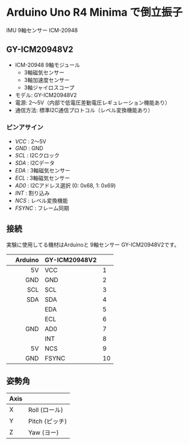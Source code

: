 # Arduino Uno R4 Minima で倒立振子
 IMU 9軸センサー ICM-20948

## GY-ICM20948V2

- ICM-20948 9軸モジュール
  - 3軸磁気センサー
  - 3軸加速度センサー
  - 3軸ジャイロスコープ
- モデル: GY-ICM20948V2
- 電源: 2～5V（内部で低電圧差動電圧レギュレーション機能あり）
- 通信方法: 標準I2C通信プロトコル（レベル変換機能あり）

### ピンアサイン

- *VCC* : 2～5V
- *GND* : GND
- *SCL* : I2Cクロック
- *SDA* : I2Cデータ
- *EDA* : 3軸磁気センサー
- *ECL* : 3軸磁気センサー
- *AD0* : I2Cアドレス選択 (0: 0x68, 1: 0x69)
- *INT* : 割り込み
- *NCS* : レベル変換機能
- *FSYNC* : フレーム同期

## 接続

実験に使用してる機材はArduinoと 9軸センサー GY-ICM20948V2です。

|     | Arduino | GY-ICM20948V2 |     |
| --- | ------: | :------------ | --- |
|     |      5V | VCC           | 1   |
|     |     GND | GND           | 2   |
|     |     SCL | SCL           | 3   |
|     |     SDA | SDA           | 4   |
|     |         | EDA           | 5   |
|     |         | ECL           | 6   |
|     |     GND | AD0           | 7   |
|     |         | INT           | 8   |
|     |      5V | NCS           | 9   |
|     |     GND | FSYNC         | 10  |

## 姿勢角

| Axis |                |
| ---- | -------------- |
| X    | Roll (ロール)  |
| Y    | Pitch (ピッチ) |
| Z    | Yaw (ヨー)     |

